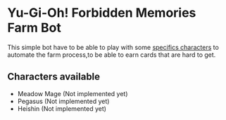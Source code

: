 # Yu-Gi-Oh! Forbidden Memories Farm Bot

This simple bot have to be able to play with some [specifics characters](#characters-available) to automate the farm process,to be able to earn cards that are hard to get.

## Characters available

- Meadow Mage (Not implemented yet)
- Pegasus (Not implemented yet)
- Heishin (Not implemented yet)
